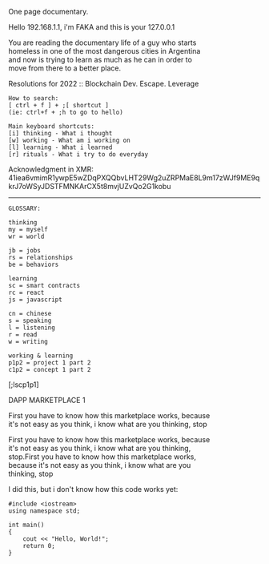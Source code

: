 One page documentary.
    
Hello 192.168.1.1, i'm FAKA and this is your 127.0.0.1  

You are reading the documentary life of a guy who starts  
homeless in one of the most dangerous cities in Argentina  
and now is trying to learn as much as he can in order to  
move from there to a better place.  
  
Resolutions for 2022 :: Blockchain Dev. Escape. Leverage  

    How to search:  
    [ ctrl + f ] + ;[ shortcut ]  
    (ie: ctrl+f + ;h to go to hello)  
    
    Main keyboard shortcuts:  
    [i] thinking - What i thought  
    [w] working - What am i working on  
    [l] learning - What i learned  
    [r] rituals - What i try to do everyday  

Acknowledgment in XMR:  
41iea6vmimR1ywpE5wZDqPXQQbvLHT29Wg2uZRPMaE8L9m17zWJf9ME9qkrJ7oWSyJDSTFMNKArCX5t8mvjUZvQo2G1kobu  

  ---  

    GLOSSARY:  
    
    thinking
    my = myself
    wr = world  

    jb = jobs
    rs = relationships
    be = behaviors

    learning
    sc = smart contracts  
    rc = react
    js = javascript  

    cn = chinese  
    s = speaking  
    l = listening  
    r = read  
    w = writing  

    working & learning
    p1p2 = project 1 part 2 
    c1p2 = concept 1 part 2  
      
[;lscp1p1]  

DAPP MARKETPLACE 1  
  
First you have to know how this marketplace works, because  
it's not easy as you think, i know what are you thinking, stop    
  
First you have to know how this marketplace works, because  
it's not easy as you think, i know what are you thinking,  
stop.First you have to know how this marketplace works,  
because it's not easy as you think, i know what are you  
thinking, stop  
  
I did this, but i don't know how this code works yet:  
  
    #include <iostream>
    using namespace std;

    int main() 
    {
        cout << "Hello, World!";
        return 0;
    } 